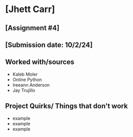 # [Jhett Carr]
## [Assignment #4]
## [Submission date: 10/2/24]
## Worked with/sources 
* Kaleb Moler
* Online Python
* Ireeann Anderson
* Jay Trujillo
## Project Quirks/ Things that don't work
* example
* example
* example
